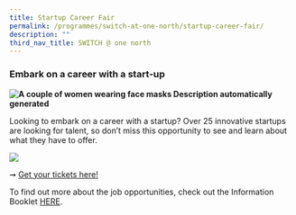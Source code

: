 ```yaml
---
title: Startup Career Fair
permalink: /programmes/switch-at-one-north/startup-career-fair/
description: ""
third_nav_title: SWITCH @ one north
---
```

### **Embark on a career with a start-up**

**![A couple of women wearing face masks
Description automatically generated](https://lh7-us.googleusercontent.com/DzwxZHaACSScnIHoHggABQ_Nr5FmD0n7rZ7GQJF7KMkRvxeyhKEFmPaD_c1wrnIIvzijBOiGx7YGTfYld447ZqbCxfhG3UwfJ0GnSpZksRMKL4i63qkWEvUMoAPTsUtVxNkfYZc-DeVmvpiSvhLAqQ)**

Looking to embark on a career with a startup? Over 25 innovative startups are looking for talent, so don’t miss this opportunity to see and learn about what they have to offer.

**![](https://lh7-us.googleusercontent.com/2_l3r-NKxC_Z4ZIBzMTd0gfxf3W3JF6eJDjKhHhcxXApQmdeEG0VsqpTyjVqaYinil01RqG531O_RcpBFuC46eKxHDTiQdODSb6l56kR8qvb5BqqCEI2B6JOotwfG3NpjDB2K22J3tNDHJ4f-mX6pQ)**

➞ [Get your tickets here!](https://switchsg.org/register)

To find out more about the job opportunities, check out the Information Booklet [HERE](https://issuu.com/acesg/docs/acejtc).